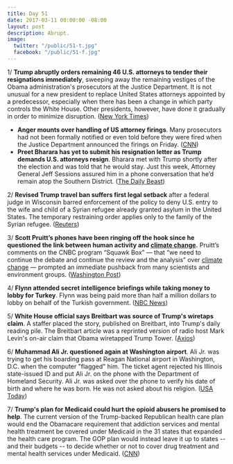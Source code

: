 ```yaml
---
title: Day 51
date: 2017-03-11 00:00:00 -08:00
layout: post
description: Abrupt.
image:
  twitter: "/public/51-t.jpg"
  facebook: "/public/51-f.jpg"
---
```


1/ **Trump abruptly orders remaining 46 U.S. attorneys to tender their resignations immediately**, sweeping away the remaining vestiges of the Obama administration's prosecutors at the Justice Department. It is not unusual for a new president to replace United States attorneys appointed by a predecessor, especially when there has been a change in which party controls the White House. Other presidents, however, have done it gradually in order to minimize disruption. ([New York Times](https://www.nytimes.com/2017/03/10/us/politics/us-attorney-justice-department-trump.html))

* **Anger mounts over handling of US attorney firings**. Many prosecutors had not been formally notified or even told before they were fired when the Justice Department announced the firings on Friday. ([CNN](http://edition.cnn.com/2017/03/10/politics/us-attorneys-resignation/))
* **Preet Bharara has yet to submit his resignation letter as Trump demands U.S. attorneys resign**. Bharara met with Trump shortly after the election and was told that he would stay. Just this week, Attorney General Jeff Sessions assured him in a phone conversation that he’d remain atop the Southern District. ([The Daily Beast](http://www.thedailybeast.com/articles/2017/03/10/despite-trump-bharara-won-t-resign-yet.html))

2/ **Revised Trump travel ban suffers first legal setback** after a federal judge in Wisconsin barred enforcement of the policy to deny U.S. entry to the wife and child of a Syrian refugee already granted asylum in the United States. The temporary restraining order applies only to the family of the Syrian refugee. ([Reuters](http://www.reuters.com/article/us-usa-immigration-court-idUSKBN16I02F))

3/ **Scott Pruitt’s phones have been ringing off the hook since he questioned the link between human activity and <a href="{{ site.baseurl }}/trump-epa/">climate change</a>.** Pruitt’s comments on the CNBC program “Squawk Box” — that “we need to continue the debate and continue the review and the analysis” over <a href="{{ site.baseurl }}/trump-epa/">climate change</a> — prompted an immediate pushback from many scientists and environment groups. ([Washington Post](https://www.washingtonpost.com/news/energy-environment/wp/2017/03/10/epa-administrator-scott-pruitt-call-your-office/))

4/ **Flynn attended secret intelligence briefings while taking money to lobby for Turkey**. Flynn was being paid more than half a million dollars to lobby on behalf of the Turkish government. ([NBC News](http://www.nbcnews.com/news/us-news/flynn-attended-intel-briefings-while-taking-money-lobby-turkey-n732041?cid=public-rss_20170310))

5/ **White House official says Breitbart was source of Trump's wiretaps claim**. A staffer placed the story, published on Breitbart, into Trump's daily reading pile. The Breitbart article was a reprinted version of radio host Mark Levin's on-air claim that Obama wiretapped Trump Tower. ([Axios](https://www.axios.com/white-house-confirms-source-of-trumps-wiretaps-claim-breitbart-2309643446.html))

6/ **Muhammad Ali Jr. questioned again at Washington airport**. Ali Jr. was trying to get his boarding pass at Reagan National airport in Washington, D.C. when the computer "flagged" him. The ticket agent rejected his Illinois state-issued ID and put Ali Jr. on the phone with the Department of Homeland Security. Ali Jr. was asked over the phone to verify his date of birth and where he was born. He was not asked about his religion. ([USA Today](http://www.usatoday.com/story/news/nation-now/2017/03/10/muhammad-ali-jr-detained-again-airport-after-testimony/99031590/))

7/ **Trump's plan for Medicaid could hurt the opioid abusers he promised to help**. The current version of the Trump-backed Republican health care plan would end the Obamacare requirement that addiction services and mental health treatment be covered under Medicaid in the 31 states that expanded the health care program. The GOP plan would instead leave it up to states -- and their budgets -- to decide whether or not to cover drug treatment and mental health services under Medicaid. ([CNN](http://edition.cnn.com/2017/03/11/politics/donald-trump-medicaid-cuts-opioids/index.html))
